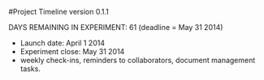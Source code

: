 #Project Timeline
version 0.1.1

DAYS REMAINING IN EXPERIMENT: 61 (deadline = May 31 2014)

- Launch date: April 1 2014
- Experiment close: May 31 2014
- weekly check-ins, reminders to collaborators, document management tasks. 
